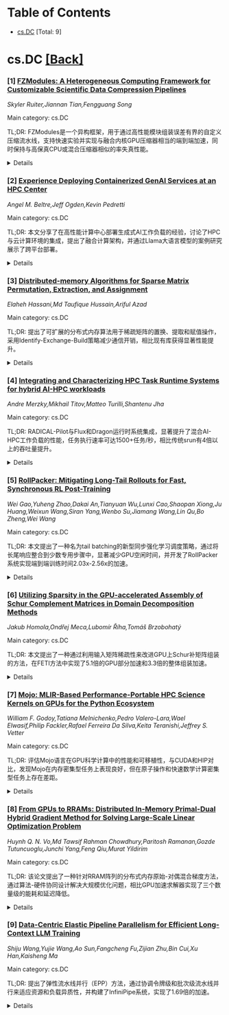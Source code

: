 <div id=toc></div>

# Table of Contents

- [cs.DC](#cs.DC) [Total: 9]


<div id='cs.DC'></div>

# cs.DC [[Back]](#toc)

### [1] [FZModules: A Heterogeneous Computing Framework for Customizable Scientific Data Compression Pipelines](https://arxiv.org/abs/2509.20563)
*Skyler Ruiter,Jiannan Tian,Fengguang Song*

Main category: cs.DC

TL;DR: FZModules是一个异构框架，用于通过高性能模块组装误差有界的自定义压缩流水线，支持快速实验并实现与融合内核GPU压缩器相当的端到端加速，同时保持与高保真CPU或混合压缩器相似的率失真性能。


<details>
  <summary>Details</summary>
Motivation: 现代科学模拟和仪器生成的数据量超过内存和存储容量，限制了可扩展性。虽然有损压缩通过控制误差来减小数据占用空间并提高吞吐量，但最佳流水线高度依赖于数据和目标，需要压缩专业知识。GPU压缩器提供原始吞吐量，但通常硬编码融合内核，阻碍快速实验，并且在率失真方面表现不佳。

Method: 提出FZModules异构框架，通过简洁可扩展的接口从高性能模块组装误差有界的自定义压缩流水线。利用异步任务支持的执行库推断数据依赖关系、管理内存移动，并为强大的异步压缩流水线暴露分支和阶段级并发。

Result: 在四个代表性科学数据集上评估三个使用FZModules构建的流水线，结果显示它们可以实现与融合内核GPU压缩器相当的端到端加速，同时达到与更高保真度的CPU或混合压缩器相似的率失真性能。

Conclusion: FZModules框架能够实现快速、针对特定领域定制的压缩流水线设计，解决了科学数据压缩中的可扩展性和性能瓶颈问题。

Abstract: Modern scientific simulations and instruments generate data volumes that
overwhelm memory and storage, throttling scalability. Lossy compression
mitigates this by trading controlled error for reduced footprint and throughput
gains, yet optimal pipelines are highly data and objective specific, demanding
compression expertise. GPU compressors supply raw throughput but often
hard-code fused kernels that hinder rapid experimentation, and underperform in
rate-distortion. We present FZModules, a heterogeneous framework for assembling
error-bounded custom compression pipelines from high-performance modules
through a concise extensible interface. We further utilize an asynchronous
task-backed execution library that infers data dependencies, manages memory
movement, and exposes branch and stage level concurrency for powerful
asynchronous compression pipelines. Evaluating three pipelines built with
FZModules on four representative scientific datasets, we show they can compare
end-to-end speedup of fused-kernel GPU compressors while achieving similar
rate-distortion to higher fidelity CPU or hybrid compressors, enabling rapid,
domain-tailored design.

</details>


### [2] [Experience Deploying Containerized GenAI Services at an HPC Center](https://arxiv.org/abs/2509.20603)
*Angel M. Beltre,Jeff Ogden,Kevin Pedretti*

Main category: cs.DC

TL;DR: 本文分享了在高性能计算中心部署生成式AI工作负载的经验，讨论了HPC与云计算环境的集成，提出了融合计算架构，并通过Llama大语言模型的案例研究展示了跨平台部署。


<details>
  <summary>Details</summary>
Motivation: 虽然生成式AI应用通常部署在云环境中，但在高性能计算中心的部署能力仍在发展中，需要探索HPC与云计算的集成方案。

Method: 采用融合计算架构，集成HPC和Kubernetes平台运行容器化的生成式AI工作负载，使用多种容器运行时在Kubernetes和HPC平台上部署vLLM推理服务器。

Result: 成功部署了Llama大语言模型，展示了跨平台容器化部署的可行性，为HPC容器社区提供了实践经验。

Conclusion: 这项工作为HPC容器社区提供了实用的考虑因素和发展机会，指导未来的研究和工具开发。

Abstract: Generative Artificial Intelligence (GenAI) applications are built from
specialized components -- inference servers, object storage, vector and graph
databases, and user interfaces -- interconnected via web-based APIs. While
these components are often containerized and deployed in cloud environments,
such capabilities are still emerging at High-Performance Computing (HPC)
centers. In this paper, we share our experience deploying GenAI workloads
within an established HPC center, discussing the integration of HPC and cloud
computing environments. We describe our converged computing architecture that
integrates HPC and Kubernetes platforms running containerized GenAI workloads,
helping with reproducibility. A case study illustrates the deployment of the
Llama Large Language Model (LLM) using a containerized inference server (vLLM)
across both Kubernetes and HPC platforms using multiple container runtimes. Our
experience highlights practical considerations and opportunities for the HPC
container community, guiding future research and tool development.

</details>


### [3] [Distributed-memory Algorithms for Sparse Matrix Permutation, Extraction, and Assignment](https://arxiv.org/abs/2509.20776)
*Elaheh Hassani,Md Taufique Hussain,Ariful Azad*

Main category: cs.DC

TL;DR: 提出了可扩展的分布式内存算法用于稀疏矩阵的置换、提取和赋值操作，采用Identify-Exchange-Build策略减少通信开销，相比现有库获得显著性能提升。


<details>
  <summary>Details</summary>
Motivation: 现有分布式稀疏矩阵操作库如CombBLAS和PETSc在性能上存在不足，特别是在通信开销方面，需要更高效的算法来提升大规模稀疏矩阵处理的性能。

Method: 采用Identify-Exchange-Build(IEB)策略：识别本地非零元素、交换所需数据、从接收元素构建本地子矩阵；使用无同步多线程算法加速本地计算。

Result: 在两个大学集群和Perlmutter超级计算机上的实验表明，相比CombBLAS和PETSc，新算法在矩阵置换、子图提取、流图应用等场景下获得显著性能提升。

Conclusion: 本研究为稀疏矩阵置换、提取和赋值操作提供了全面的算法研究、软件实现、实验评估和应用案例，证明了所提方法的有效性和优越性。

Abstract: We present scalable distributed-memory algorithms for sparse matrix
permutation, extraction, and assignment. Our methods follow an
Identify-Exchange-Build (IEB) strategy where each process identifies the local
nonzeros to be sent, exchanges the required data, and then builds its local
submatrix from the received elements. This approach reduces communication
compared to SpGEMM-based methods in distributed memory. By employing
synchronization-free multithreaded algorithms, we further accelerate local
computations, achieving substantially better performance than existing
libraries such as CombBLAS and PETSc. We design efficient software for these
operations and evaluate their performance on two university clusters and the
Perlmutter supercomputer. Our experiments span a variety of application
scenarios, including matrix permutation for load balancing, matrix reordering,
subgraph extraction, and streaming graph applications. In all cases, we compare
our algorithms against CombBLAS, the most comprehensive distributed library for
these operations, and, in some scenarios, against PETSc. Overall, this work
provides a comprehensive study of algorithms, software implementations,
experimental evaluations, and applications for sparse matrix permutation,
extraction, and assignment.

</details>


### [4] [Integrating and Characterizing HPC Task Runtime Systems for hybrid AI-HPC workloads](https://arxiv.org/abs/2509.20819)
*Andre Merzky,Mikhail Titov,Matteo Turilli,Shantenu Jha*

Main category: cs.DC

TL;DR: RADICAL-Pilot与Flux和Dragon运行时系统集成，显著提升了混合AI-HPC工作负载的性能，任务执行速率可达1500+任务/秒，相比传统srun有4倍以上的吞吐量提升。


<details>
  <summary>Details</summary>
Motivation: 科学工作流日益结合HPC和机器学习任务，但传统启动器如srun在并发性和吞吐量方面存在限制，不适合动态异构工作负载。

Method: 将RADICAL-Pilot与Flux和Dragon两个互补的运行时系统集成，实现分层资源管理和高吞吐量函数执行，在Frontier系统上使用合成和生产规模工作负载进行性能研究。

Result: RP+Flux可持续执行930任务/秒，RP+Flux+Dragon超过1500任务/秒，利用率超过99.6%；而srun峰值仅为152任务/秒，利用率低于50%。在IMPECCABLE.v2药物发现应用中，RP+Flux相比srun/Slurm缩短30-60%完成时间。

Conclusion: RP与运行时系统的混合集成为混合AI-HPC工作负载提供了可扩展的解决方案。

Abstract: Scientific workflows increasingly involve both HPC and machine-learning
tasks, combining MPI-based simulations, training, and inference in a single
execution. Launchers such as Slurm's srun constrain concurrency and throughput,
making them unsuitable for dynamic and heterogeneous workloads. We present a
performance study of RADICAL-Pilot (RP) integrated with Flux and Dragon, two
complementary runtime systems that enable hierarchical resource management and
high-throughput function execution. Using synthetic and production-scale
workloads on Frontier, we characterize the task execution properties of RP
across runtime configurations. RP+Flux sustains up to 930 tasks/s, and
RP+Flux+Dragon exceeds 1,500 tasks/s with over 99.6% utilization. In contrast,
srun peaks at 152 tasks/s and degrades with scale, with utilization below 50%.
For IMPECCABLE.v2 drug discovery campaign, RP+Flux reduces makespan by 30-60%
relative to srun/Slurm and increases throughput more than four times on up to
1,024. These results demonstrate hybrid runtime integration in RP as a scalable
approach for hybrid AI-HPC workloads.

</details>


### [5] [RollPacker: Mitigating Long-Tail Rollouts for Fast, Synchronous RL Post-Training](https://arxiv.org/abs/2509.21009)
*Wei Gao,Yuheng Zhao,Dakai An,Tianyuan Wu,Lunxi Cao,Shaopan Xiong,Ju Huang,Weixun Wang,Siran Yang,Wenbo Su,Jiamang Wang,Lin Qu,Bo Zheng,Wei Wang*

Main category: cs.DC

TL;DR: 本文提出了一种名为tail batching的新型同步强化学习调度策略，通过将长尾响应整合到少数专用步骤中，显著减少GPU空闲时间，并开发了RollPacker系统实现端到端训练时间2.03x-2.56x的加速。


<details>
  <summary>Details</summary>
Motivation: 同步RL后训练存在GPU利用率低的问题，由响应长度不平衡导致的bubbles造成。现有系统通过放宽同步性来缓解，但会牺牲训练精度。

Method: 提出tail batching策略，将导致长尾响应的提示整合到少量长轮次中，确保大多数步骤只涉及平衡的短rollout。开发RollPacker系统，在三个RL阶段进行全面优化：弹性并行适配、动态资源分配调度和基于流的训练。

Result: 在128个H800 GPU上对Qwen2.5系列LLMs进行测试，相比veRL实现2.03x-2.56x端到端训练时间减少，相比RLHFuse最高实现2.24x加速。

Conclusion: tail batching策略有效减少GPU空闲时间，显著加速RL训练而不牺牲精度，RollPacker系统充分利用了这一优势。

Abstract: Reinforcement Learning (RL) is a pivotal post-training technique for
enhancing the reasoning capabilities of Large Language Models (LLMs). However,
synchronous RL post-training often suffers from significant GPU
underutilization, referred to as bubbles, caused by imbalanced response lengths
within rollout steps. Many RL systems attempt to alleviate this problem by
relaxing synchronization, but this can compromise training accuracy. In this
paper, we introduce tail batching, a novel rollout scheduling strategy for
synchronous RL that systematically consolidates prompts leading to long-tail
responses into a small subset of rollout steps (long rounds), while ensuring
that the majority of steps (short rounds) involve only balanced, short
rollouts. By excluding long responses from short rounds and rescheduling them
into a few designated long rounds, tail batching effectively reduces GPU idle
time during rollouts and significantly accelerates RL training without
sacrificing accuracy. We present RollPacker, a system that fully harnesses the
benefits of tail batching through holistic optimizations across all three RL
stages: elastic parallelism adaptation for rollout, dynamic resource allocation
and scheduling for reward, and stream-based training. Empirical results show
that RollPacker achieves a 2.03x-2.56x end-to-end training time reduction
compared to veRL and up to 2.24x speedup compared to RLHFuse for the Qwen2.5
family of LLMs on up to 128 H800 GPUs.

</details>


### [6] [Utilizing Sparsity in the GPU-accelerated Assembly of Schur Complement Matrices in Domain Decomposition Methods](https://arxiv.org/abs/2509.21037)
*Jakub Homola,Ondřej Meca,Lubomír Říha,Tomáš Brzobohatý*

Main category: cs.DC

TL;DR: 本文提出了一种通过利用输入矩阵稀疏性来改进GPU上Schur补矩阵组装的方法，在FETI方法中实现了5.1倍的GPU部分加速和3.3倍的整体组装加速。


<details>
  <summary>Details</summary>
Motivation: 随着高性能计算集群主要依赖GPU，需要加速域分解方法中的Schur补矩阵计算。显式组装Schur补矩阵成本高昂，是加速方法的主要开销。

Method: 通过明智利用输入矩阵的稀疏性来改进GPU上的Schur补矩阵组装过程，减少显式组装的开销。

Result: 在FETI方法中，GPU部分代码实现了5.1倍加速，整体组装实现了3.3倍加速，使得从仅10次迭代开始就能获得加速效益。

Conclusion: 利用输入矩阵稀疏性可以显著改进GPU上的Schur补矩阵组装性能，使GPU加速在较少迭代次数下即具有实际效益。

Abstract: Schur complement matrices emerge in many domain decomposition methods that
can solve complex engineering problems using supercomputers. Today, as most of
the high-performance clusters' performance lies in GPUs, these methods should
also be accelerated.
  Typically, the offloaded components are the explicitly assembled dense Schur
complement matrices used later in the iterative solver for multiplication with
a vector. As the explicit assembly is expensive, it represents a significant
overhead associated with this approach to acceleration. It has already been
shown that the overhead can be minimized by assembling the Schur complements
directly on the GPU.
  This paper shows that the GPU assembly can be further improved by wisely
utilizing the sparsity of the input matrices. In the context of FETI methods,
we achieved a speedup of 5.1 in the GPU section of the code and 3.3 for the
whole assembly, making the acceleration beneficial from as few as 10
iterations.

</details>


### [7] [Mojo: MLIR-Based Performance-Portable HPC Science Kernels on GPUs for the Python Ecosystem](https://arxiv.org/abs/2509.21039)
*William F. Godoy,Tatiana Melnichenko,Pedro Valero-Lara,Wael Elwasif,Philip Fackler,Rafael Ferreira Da Silva,Keita Teranishi,Jeffrey S. Vetter*

Main category: cs.DC

TL;DR: 评估Mojo语言在GPU科学计算中的性能和可移植性，与CUDA和HIP对比，发现Mojo在内存密集型任务上表现良好，但在原子操作和快速数学计算密集型任务上存在差距。


<details>
  <summary>Details</summary>
Motivation: 探索基于MLIR的新语言Mojo在科学计算工作负载中的表现，旨在弥合Python生态系统中性能和生产力之间的差距。

Method: 针对四种科学计算工作负载：七点模板（内存密集型）、BabelStream（内存密集型）、miniBUDE（计算密集型）和Hartree-Fock（带原子操作的计算密集型），在NVIDIA H100和AMD MI300A GPU上与供应商基线进行性能比较。

Result: Mojo在内存密集型内核上的性能与CUDA和HIP相当，但在AMD GPU上的原子操作以及AMD和NVIDIA GPU上的快速数学计算密集型内核存在性能差距。

Conclusion: 虽然学习曲线和编程要求仍然相对底层，但Mojo可以在科学计算和AI融合的碎片化Python生态系统中弥合重要差距。

Abstract: We explore the performance and portability of the novel Mojo language for
scientific computing workloads on GPUs. As the first language based on the
LLVM's Multi-Level Intermediate Representation (MLIR) compiler infrastructure,
Mojo aims to close performance and productivity gaps by combining Python's
interoperability and CUDA-like syntax for compile-time portable GPU
programming. We target four scientific workloads: a seven-point stencil
(memory-bound), BabelStream (memory-bound), miniBUDE (compute-bound), and
Hartree-Fock (compute-bound with atomic operations); and compare their
performance against vendor baselines on NVIDIA H100 and AMD MI300A GPUs. We
show that Mojo's performance is competitive with CUDA and HIP for memory-bound
kernels, whereas gaps exist on AMD GPUs for atomic operations and for fast-math
compute-bound kernels on both AMD and NVIDIA GPUs. Although the learning curve
and programming requirements are still fairly low-level, Mojo can close
significant gaps in the fragmented Python ecosystem in the convergence of
scientific computing and AI.

</details>


### [8] [From GPUs to RRAMs: Distributed In-Memory Primal-Dual Hybrid Gradient Method for Solving Large-Scale Linear Optimization Problem](https://arxiv.org/abs/2509.21137)
*Huynh Q. N. Vo,Md Tawsif Rahman Chowdhury,Paritosh Ramanan,Gozde Tutuncuoglu,Junchi Yang,Feng Qiu,Murat Yildirim*

Main category: cs.DC

TL;DR: 该论文提出了一种针对RRAM阵列的分布式内存原始-对偶混合梯度方法，通过算法-硬件协同设计解决大规模优化问题，相比GPU加速求解器实现了三个数量级的能耗和延迟降低。


<details>
  <summary>Details</summary>
Motivation: 传统架构受限于基本物理限制，无法满足计算工作负载的指数增长需求。内存计算(RRAM)虽然提供了低延迟和低能耗的模拟计算，但现有算法不适用于IMC，特别是对于需要频繁矩阵重编程的约束优化问题。

Method: 开发了分布式内存原始-对偶混合梯度方法，最小化昂贵的写入周期，包含对设备非理想性的鲁棒性，并利用对称块矩阵公式在分布式交叉阵列中统一操作。使用MELISO+物理模拟框架评估实际设备条件下的性能。

Result: 在大规模线性程序上与GPU加速求解器进行基准测试，显示基于RRAM的求解器实现了相当的精度，同时能耗和延迟降低了三个数量级。

Conclusion: 这是首个在RRAM上实现的PDHG线性规划求解器，展示了通过分布式内存计算的算法-硬件协同设计解决大规模优化问题的变革潜力。

Abstract: The exponential growth of computational workloads is surpassing the
capabilities of conventional architectures, which are constrained by
fundamental limits. In-memory computing (IMC) with RRAM provides a promising
alternative by providing analog computations with significant gains in latency
and energy use. However, existing algorithms developed for conventional
architectures do not translate to IMC, particularly for constrained
optimization problems where frequent matrix reprogramming remains
cost-prohibitive for IMC applications. Here we present a distributed in-memory
primal-dual hybrid gradient (PDHG) method, specifically co-designed for arrays
of RRAM devices. Our approach minimizes costly write cycles, incorporates
robustness against device non-idealities, and leverages a symmetric
block-matrix formulation to unify operations across distributed crossbars. We
integrate a physics-based simulation framework called MELISO+ to evaluate
performance under realistic device conditions. Benchmarking against
GPU-accelerated solvers on large-scale linear programs demonstrates that our
RRAM-based solver achieves comparable accuracy with up to three orders of
magnitude reductions in energy consumption and latency. These results
demonstrate the first PDHG-based LP solver implemented on RRAMs, showcasing the
transformative potential of algorithm-hardware co-design for solving
large-scale optimization through distributed in-memory computing.

</details>


### [9] [Data-Centric Elastic Pipeline Parallelism for Efficient Long-Context LLM Training](https://arxiv.org/abs/2509.21275)
*Shiju Wang,Yujie Wang,Ao Sun,Fangcheng Fu,Zijian Zhu,Bin Cui,Xu Han,Kaisheng Ma*

Main category: cs.DC

TL;DR: 提出了弹性流水线并行（EPP）方法，通过协调令牌级和批次级流水线并行来适应资源和负载异质性，并构建了InfiniPipe系统，实现了1.69倍的加速。


<details>
  <summary>Details</summary>
Motivation: 现有流水线并行方案在长上下文训练中存在通信开销大、内存消耗高或硬件利用率低的问题，且静态调度方法忽略了序列长度分布的偏斜性，导致性能不佳。

Method: 提出EPP方法协调两种流水线并行粒度，构建InfiniPipe系统，包含资源感知和负载均衡的序列处理器，以及联合优化流水线调度和梯度检查点的协同优化方法。

Result: 综合实验表明，InfiniPipe相比最先进系统实现了1.69倍的加速。

Conclusion: EPP和InfiniPipe系统有效解决了长上下文训练中的流水线并行挑战，通过自适应粒度选择和协同优化显著提升了训练效率。

Abstract: Long context training is crucial for LLM's context extension. Existing
schemes, such as sequence parallelism, incur substantial communication
overhead. Pipeline parallelism (PP) reduces this cost, but its effectiveness
hinges on partitioning granularity. Batch-level PP dividing input samples
exhibits high memory consumption in long-context scenario, whereas token-level
PP splitting sequences into slices alleviates memory overhead but may incur
hardware under-utilization. This trade-off motivates adaptively selecting PP
granularity to match resource and workload characteristics. Moreover, sequence
length distribution of the real-world dataset exhibits skewness, posing a
challenge on PP's workload balance and efficient scheduling. Current static PP
scheduling methods overlook the variance of sequence length, leading to
suboptimal performance. In this paper, we propose Elastic Pipeline Parallelism
(EPP) that orchestrates token-level PP and batch-level PP to adapt to resource
and workload heterogeneity. We build InfiniPipe, a distributed training system
that unleashes the potential of EPP via (1) a resource-aware and
workload-balanced sequence processor that splits long sequences and packs short
ones; and (2) a co-optimization methodology that jointly optimizes pipeline
schedule and gradient checkpointing via a mechanism named stage-aware
chunk-level adaptive checkpointing. Comprehensive experiments demonstrate that
InfiniPipe achieves a 1.69x speedup over state-of-the-art systems.

</details>
